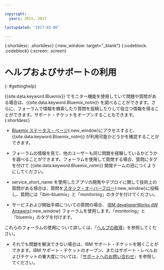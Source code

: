 ```yaml
---

copyright:
  years: 2015, 2017

lastupdated: "2017-03-06"

---
```



{:shortdesc: .shortdesc}
{:new_window: target="_blank"}
{:codeblock: .codeblock}
{:screen: .screen}


# ヘルプおよびサポートの利用
{: #gettinghelp}

{{site.data.keyword.Bluemix}} でモニター機能を使用していて問題や質問がある場合は、{{site.data.keyword.Bluemix_notm}} を調べることができます。さらに、フォーラムで情報を検索したり質問を投稿したりして役立つ情報を得ることができます。サポート・チケットをオープンすることもできます。{:shortdesc}

* [Bluemix ステータス・ページ](https://developer.ibm.com/bluemix/support/#status){:new_window}にアクセスすると、{{site.data.keyword.Bluemix_notm}} が利用可能かどうかを確認することができます。

* フォーラムの情報を見て、他のユーザーも同じ問題を経験しているかどうかを調べることができます。フォーラムを使用して質問する場合、質問にタグを付けて {{site.data.keyword.Bluemix_notm}} 開発チームの目につくようにしてください。
<!--Insert the appropriate Stack Overflow tag for your service for <service_keyword> in URL and text below:  -->
  * service_short_name を使用したアプリの開発やデプロイに関して技術上の質問がある場合は、質問を[スタック・オーバーフロー](http://stackoverflow.com/search?q=monitoring+ibm-bluemix){:new_window}に投稿し、質問には「ibm-bluemix」と「monitoring」のタグを付けてください。
<!--Insert the appropriate dW Answers tag for your service for <service_keyword> in URL below:  -->
  * サービスおよび開始手順についての質問の場合、
[IBM developerWorks dW Answers](https://developer.ibm.com/answers/topics/monitoring/?smartspace=bluemix){:new_window} フォーラムを使用します。「monitoring」と「bluemix」のタグを付けます。

これらのフォーラムの使用について詳しくは、『[ヘルプの取得](https://www.{DomainName}/docs/support/index.html#getting-help)』を参照してください。

* それでも問題を解決できない場合は、IBM サポート・チケットを開くことができます。IBM サポート・チケットのオープン、またはサポート・レベルおよびチケットの重大度については、『[サポートへのお問い合わせ](https://www.{DomainName}/docs/support/index.html#contacting-support)』を参照してください。

